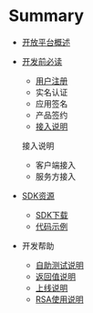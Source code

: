 # Summary

* [开放平台概述](README.md)
* [开发前必读](chapter1.md)

  * [用户注册](yonghuzhuce.md)
  * 实名认证
  * 应用签名
  * 产品签约
  * [接入说明](jierushuoming.md)

  接入说明

  * 客户端接入
  * 服务方接入

* [SDK资源](sdkziyuan_md.md)

  * [SDK下载](sdkxiazai.md)
  * [代码示例](dai_ma_shi_li.md)

* 开发帮助

  * [自助测试说明](zi_zhu_ce_shi_shuo_ming.md)
  * [返回值说明](fan_hui_zhi_shuo_ming.md)
  * [上线说明](shang_xian_shuo_ming.md)
  * [RSA使用说明](rsashi_yong_shuo_ming.md)



